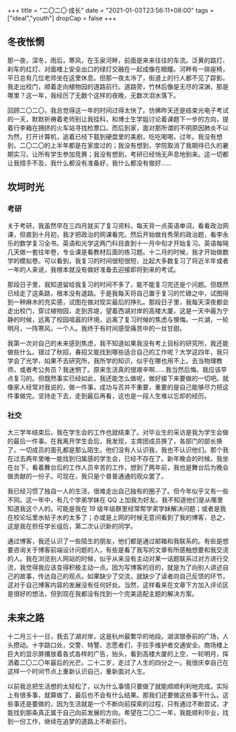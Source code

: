 +++
title = "二〇二〇·成长"
date = "2021-01-03T23:56:11+08:00"
tags = ["ideal","youth"]
dropCap = false
+++

## 冬夜怅惘

那一夜，深冬，雨后，寒风，在玉泉河畔，前面是来来往往的车流。泛黄的路灯、刹车的红灯、对面楼上安全出口的绿灯交融在一起成像在眼瞳。河畔有一排座椅，平日总有几位老师坐在这里休息。但那一夜太冷了，街道上的行人都不见了踪影。我走出校门，顺着走向植物园的道路前行。道路旁，竹林后像是无尽的深渊，那是哪里？这一年，我经历了无数个这样的夜晚，无数次泪水落下。

回顾二〇二〇，我总觉得这一年的时间过得太快了。仿佛昨天还是结束光电子考试的一天，默默祈祷着老师别让我挂科，和博士生学姐讨论着课题下一步的方向，提着行李箱在拥挤的火车站寻找检票口。而后到家，面对那所谓的不明原因肺炎不以为然，打开计算机，追着已经下载到硬盘里的美剧，吃吃喝喝，过年。我没有想到，二〇二〇的上半年都是在家度过的；我没有想到，学院取消了我期待已久的暑期实习，让所有学生参加竞赛；我没有想到，考研已经悄无声息地到来。这一切都让我措手不及，我什么都没有准备好，我什么都没有做好……

## 坎坷时光

### 考研

关于考研，我虽然早在三四月就买了复习资料，每天背一点英语单词，看看政治网课，但直到十月初，我才把政治的网课看完。然后开始做肖秀荣的政治题，看李永乐的数学复习全书。英语和光学这两门科目直到十一月中旬才开始复习。英语每隔几天做一套往年卷，专业课是看教材后面的练习题。十二月的时候，我才开始做数学的模拟卷。可以看到，我复习的时间很短很短，比起大多数复习了将近半年或者一年的人来说，我根本就没有做好准备去迎接即将到来的考试。

那段日子里，我知道留给我复习的时间不多了，能不能复习完还是个问题。但既然已经走了这条路，根本没有退路。于是我每天将自己置于复习的忙碌之中，试图得到一种麻木的充实感，试图在做对现实最后的挣扎。那段日子里，我每天深夜都会走出校门，穿过植物园，走到苏堤，望着西湖对岸的高楼大厦。这是一天中最为宁静的时候，远离了校园喧嚣的环境，远离了复习时候的焦虑与懊悔。一片湖，一轮明月，一阵寒风，一个人。我终于有时间感受痛苦中的一丝甘甜。

我第一次对自己的未来感到焦虑，我不知道如果我没有考上目标的研究所，我还能做些什么。错过了秋招，春招又能找到哪些适合自己的工作呢？大学这四年，我只学会了光学，如果不去研究所，我所学的知识，似乎在哪也用不上。去当物理教师，或者考公务员？我迷惘了。原来生活真的很艰辛啊……我当然后悔。我应该早点复习的。但既然事实已经如此，我还能怎么做呢，做好接下来要做的一切吧。就像家人经常对我说的，做一件事，成功与否并不重要，重要的是自己能够尽力把这件事做完。坚持走下去，走到最后再看，这也是一段人生难以忘却的经历。

### 社交

大三学年结束后，我在学生会的工作也就结束了。对毕业生的采访是我为学生会做的最后一件事。在我离开学生会后，我发现，主席团成员换了，各部门的部长换了，一切成员的面孔都是那么陌生。他们没有人认识我，我也不认识他们。那个我在过去两年里唯一能找到归属感的学生会，已经不存在了。新年晚会的时候，我坐在台下，看着舞台后的工作人员辛苦的工作，想到了两年前，我也是舞台后为晚会做贡献的一份子。可现在，我只是个普普通通的观众罢了。

我已经习惯了独自一人的生活，很难走出自己独有的圈子了。但今年似乎又有一些不同。这一年中，有几个学弟学妹在 QQ 上加我为好友。我不知道他们是从哪里知道我这个人的。可能是我在 19 级年级群里经常帮学弟学妹解决问题；或者是我在校论坛里水帖子水的太多了；亦或是上网的时候无意间看到了我的博客，总之，这是我在担任学长组后，第二次认识新的同学。

通过博客，我还认识了一些陌生的朋友，他们都是通过邮箱和我联系的。有些是想要咨询关于博客前端设计问题的人，有些是看了我写的文章有所感触想要和我交流的人。我在浏览别人网站的时候，似乎从来没有主动对某一话题联系过对方进行交流，我觉得我应该变得积极主动一点。因为写博客的目的，就是为了向别人讲述自己的故事，传达自己的观点。如果缺少了交流，就缺少了读者向自己反馈的环节，这对于自己博客内容的发展没有任何好处。当然，这样看来在文章下方加入评论区是很好的想法，但到现在我都没有找到一个完美适配主题的解决方案。

## 未来之路

十二月三十一日，我去了湖对岸，这是杭州最繁华的地段。湖滨银泰前的广场，人头攒动。十字路口处，交警、特警、志愿者们，手拉手维护者交通安全。商场楼上巨大的显示屏播放着各式各样的广告，抬头，看到高楼大厦的上空，一轮明月，挥洒着二〇二〇年最后的光芒。二十二岁，走过了人生的四分之一。我很庆幸自己在这样一个时间节点上重新认识自己，重新面对人生。

以前我总把生活想的太轻松了，以为什么事情只要做了就能顺顺利利地完成。实际上有很多事，就算做了，最后也不会有什么结果。那我们还要做这些事干什么。这些事还是要做的，因为生活就是一个不断向前探索的过程，只有通过不断尝试，才能找到那条真正属于自己向前发展的方向。希望在二〇二一年，我能顺利毕业，找到一份工作，继续在追梦的道路上不断前行。
